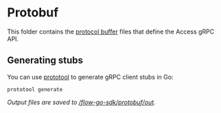 # Protobuf

This folder contains the [protocol buffer](https://developers.google.com/protocol-buffers) files that define the Access gRPC API. 

## Generating stubs

You can use [prototool](https://github.com/uber/prototool) to generate gRPC client stubs in Go:

```shell script
prototool generate
```

_Output files are saved to [/flow-go-sdk/protobuf/out](/out)._
